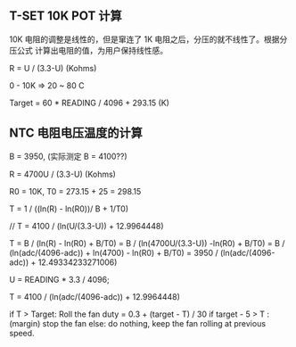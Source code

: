 ## T-SET 10K POT 计算

10K 电阻的调整是线性的，但是窜连了 1K 电阻之后，分压的就不线性了。根据分压公式 计算出电阻的值，为用户保持线性感。

R = U / (3.3-U) (Kohms)

0 - 10K => 20 ~ 80 C

Target = 60 \* READING / 4096 + 293.15 (K)

## NTC 电阻电压温度的计算

B = 3950, (实际测定 B = 4100??)

R = 4700U / (3.3-U) (Kohms)

R0 = 10K, T0 = 273.15 + 25 = 298.15

T = 1 / ((ln(R) - ln(R0))/ B + 1/T0)

// T = 4100 / (ln(U/(3.3-U)) + 12.9964448)

T = B / (ln(R) - ln(R0) + B/T0)
= B / (ln(4700U/(3.3-U)) -ln(R0) + B/T0)
= B / (ln(adc/(4096-adc)) + ln(4700) - ln(R0) + B/T0)
= 3950 / (ln(adc/(4096-adc)) + 12.49334233271006)

U = READING \* 3.3 / 4096;

T = 4100 / (ln(adc/(4096-adc)) + 12.9964448)

if T > Target:
Roll the fan duty = 0.3 + (target - T) / 30
if target - 5 > T : (margin)
stop the fan
else:
do nothing, keep the fan rolling at previous speed.
